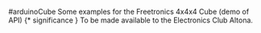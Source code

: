 #arduinoCube
Some examples for the Freetronics 4x4x4 Cube (demo of API)  {* significance }
To be made available to the Electronics Club Altona.
